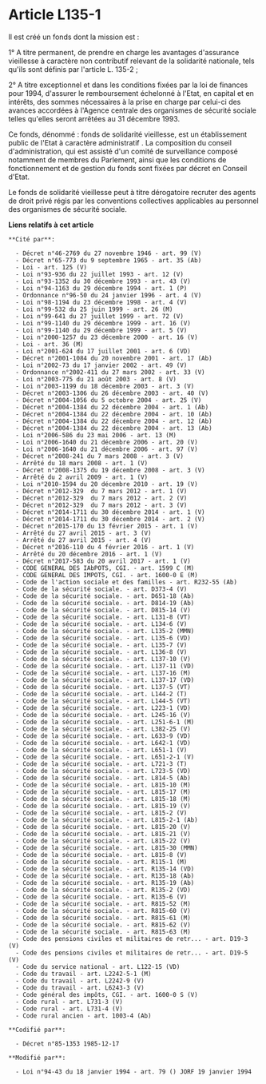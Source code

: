 # Article L135-1

Il est créé un fonds dont la mission est : 

1° A titre permanent, de prendre en charge les avantages d'assurance vieillesse à caractère non contributif relevant de la
solidarité nationale, tels qu'ils sont définis par l'article L. 135-2 ; 

2° A titre exceptionnel et dans les conditions fixées par la loi de finances pour 1994, d'assurer le remboursement échelonné
à l'Etat, en capital et en intérêts, des sommes nécessaires à la prise en charge par celui-ci des avances accordées à
l'Agence centrale des organismes de sécurité sociale telles qu'elles seront arrêtées au 31 décembre 1993. 

Ce fonds, dénommé : fonds de solidarité vieillesse, est un établissement public de l'Etat à caractère administratif   . La
composition du conseil d'administration, qui est assisté d'un comité de surveillance composé notamment de membres du
Parlement, ainsi que les conditions de fonctionnement et de gestion du fonds sont fixées par décret en Conseil d'Etat. 

Le fonds de solidarité vieillesse peut à titre dérogatoire recruter des agents de droit privé régis par les conventions
collectives applicables au personnel des organismes de sécurité sociale.

**Liens relatifs à cet article**

	**Cité par**:

	  - Décret n°46-2769 du 27 novembre 1946 - art. 99 (V)
	  - Décret n°65-773 du 9 septembre 1965 - art. 35 (Ab)
	  - Loi - art. 125 (V)
	  - Loi n°93-936 du 22 juillet 1993 - art. 12 (V)
	  - Loi n°93-1352 du 30 décembre 1993 - art. 43 (V)
	  - Loi n°94-1163 du 29 décembre 1994 - art. 1 (P)
	  - Ordonnance n°96-50 du 24 janvier 1996 - art. 4 (V)
	  - Loi n°98-1194 du 23 décembre 1998 - art. 4 (V)
	  - Loi n°99-532 du 25 juin 1999 - art. 26 (M)
	  - Loi n°99-641 du 27 juillet 1999 - art. 72 (V)
	  - Loi n°99-1140 du 29 décembre 1999 - art. 16 (V)
	  - Loi n°99-1140 du 29 décembre 1999 - art. 5 (V)
	  - Loi n°2000-1257 du 23 décembre 2000 - art. 16 (V)
	  - Loi - art. 36 (M)
	  - Loi n°2001-624 du 17 juillet 2001 - art. 6 (VD)
	  - Décret n°2001-1084 du 20 novembre 2001 - art. 17 (Ab)
	  - Loi n°2002-73 du 17 janvier 2002 - art. 49 (V)
	  - Ordonnance n°2002-411 du 27 mars 2002 - art. 33 (V)
	  - Loi n°2003-775 du 21 août 2003 - art. 8 (V)
	  - Loi n°2003-1199 du 18 décembre 2003 - art. 3 (V)
	  - Décret n°2003-1306 du 26 décembre 2003 - art. 40 (V)
	  - Décret n°2004-1056 du 5 octobre 2004 - art. 25 (V)
	  - Décret n°2004-1384 du 22 décembre 2004 - art. 1 (Ab)
	  - Décret n°2004-1384 du 22 décembre 2004 - art. 10 (Ab)
	  - Décret n°2004-1384 du 22 décembre 2004 - art. 12 (Ab)
	  - Décret n°2004-1384 du 22 décembre 2004 - art. 13 (Ab)
	  - Loi n°2006-586 du 23 mai 2006 - art. 13 (M)
	  - Loi n°2006-1640 du 21 décembre 2006 - art. 20 (V)
	  - Loi n°2006-1640 du 21 décembre 2006 - art. 97 (V)
	  - Décret n°2008-241 du 7 mars 2008 - art. 3 (V)
	  - Arrêté du 18 mars 2008 - art. 1 (V)
	  - Décret n°2008-1375 du 19 décembre 2008 - art. 3 (V)
	  - Arrêté du 2 avril 2009 - art. 1 (V)
	  - Loi n°2010-1594 du 20 décembre 2010 - art. 19 (V)
	  - Décret n°2012-329  du 7 mars 2012 - art. 1 (V)
	  - Décret n°2012-329  du 7 mars 2012 - art. 2 (V)
	  - Décret n°2012-329  du 7 mars 2012 - art. 3 (V)
	  - Décret n°2014-1711 du 30 décembre 2014 - art. 1 (V)
	  - Décret n°2014-1711 du 30 décembre 2014 - art. 2 (V)
	  - Décret n°2015-170 du 13 février 2015 - art. 1 (V)
	  - Arrêté du 27 avril 2015 - art. 3 (V)
	  - Arrêté du 27 avril 2015 - art. 4 (V)
	  - Décret n°2016-110 du 4 février 2016 - art. 1 (V)
	  - Arrêté du 20 décembre 2016 - art. 1 (V)
	  - Décret n°2017-583 du 20 avril 2017 - art. 1 (V)
	  - CODE GENERAL DES IAbPOTS, CGI. - art. 1599 C (M)
	  - CODE GENERAL DES IMPOTS, CGI. - art. 1600-0 E (M)
	  - Code de l'action sociale et des familles - art. R232-55 (Ab)
	  - Code de la sécurité sociale. - art. D373-4 (V)
	  - Code de la sécurité sociale. - art. D651-18 (Ab)
	  - Code de la sécurité sociale. - art. D814-19 (Ab)
	  - Code de la sécurité sociale. - art. D815-14 (V)
	  - Code de la sécurité sociale. - art. L131-8 (VT)
	  - Code de la sécurité sociale. - art. L134-6 (V)
	  - Code de la sécurité sociale. - art. L135-2 (MMN)
	  - Code de la sécurité sociale. - art. L135-6 (VD)
	  - Code de la sécurité sociale. - art. L135-7 (V)
	  - Code de la sécurité sociale. - art. L136-8 (V)
	  - Code de la sécurité sociale. - art. L137-10 (V)
	  - Code de la sécurité sociale. - art. L137-11 (VD)
	  - Code de la sécurité sociale. - art. L137-16 (M)
	  - Code de la sécurité sociale. - art. L137-17 (VD)
	  - Code de la sécurité sociale. - art. L137-5 (VT)
	  - Code de la sécurité sociale. - art. L144-2 (T)
	  - Code de la sécurité sociale. - art. L144-5 (VT)
	  - Code de la sécurité sociale. - art. L223-1 (VD)
	  - Code de la sécurité sociale. - art. L245-16 (V)
	  - Code de la sécurité sociale. - art. L251-6-1 (M)
	  - Code de la sécurité sociale. - art. L382-25 (V)
	  - Code de la sécurité sociale. - art. L633-9 (VD)
	  - Code de la sécurité sociale. - art. L642-1 (VD)
	  - Code de la sécurité sociale. - art. L651-1 (V)
	  - Code de la sécurité sociale. - art. L651-2-1 (V)
	  - Code de la sécurité sociale. - art. L721-3 (T)
	  - Code de la sécurité sociale. - art. L723-5 (VD)
	  - Code de la sécurité sociale. - art. L814-5 (Ab)
	  - Code de la sécurité sociale. - art. L815-10 (M)
	  - Code de la sécurité sociale. - art. L815-17 (M)
	  - Code de la sécurité sociale. - art. L815-18 (M)
	  - Code de la sécurité sociale. - art. L815-19 (V)
	  - Code de la sécurité sociale. - art. L815-2 (V)
	  - Code de la sécurité sociale. - art. L815-2-1 (Ab)
	  - Code de la sécurité sociale. - art. L815-20 (V)
	  - Code de la sécurité sociale. - art. L815-21 (V)
	  - Code de la sécurité sociale. - art. L815-22 (V)
	  - Code de la sécurité sociale. - art. L815-30 (MMN)
	  - Code de la sécurité sociale. - art. L815-8 (V)
	  - Code de la sécurité sociale. - art. R115-1 (M)
	  - Code de la sécurité sociale. - art. R135-14 (VD)
	  - Code de la sécurité sociale. - art. R135-18 (Ab)
	  - Code de la sécurité sociale. - art. R135-19 (Ab)
	  - Code de la sécurité sociale. - art. R135-2 (VD)
	  - Code de la sécurité sociale. - art. R135-6 (V)
	  - Code de la sécurité sociale. - art. R815-52 (M)
	  - Code de la sécurité sociale. - art. R815-60 (V)
	  - Code de la sécurité sociale. - art. R815-61 (M)
	  - Code de la sécurité sociale. - art. R815-62 (V)
	  - Code de la sécurité sociale. - art. R815-63 (M)
	  - Code des pensions civiles et militaires de retr... - art. D19-3 (V)
	  - Code des pensions civiles et militaires de retr... - art. D19-5 (V)
	  - Code du service national - art. L122-15 (VD)
	  - Code du travail - art. L2242-5-1 (M)
	  - Code du travail - art. L2242-9 (V)
	  - Code du travail - art. L6243-3 (V)
	  - Code général des impôts, CGI. - art. 1600-0 S (V)
	  - Code rural - art. L731-3 (V)
	  - Code rural - art. L731-4 (V)
	  - Code rural ancien - art. 1003-4 (Ab)

	**Codifié par**:

	  - Décret n°85-1353 1985-12-17

	**Modifié par**:

	  - Loi n°94-43 du 18 janvier 1994 - art. 79 () JORF 19 janvier 1994
